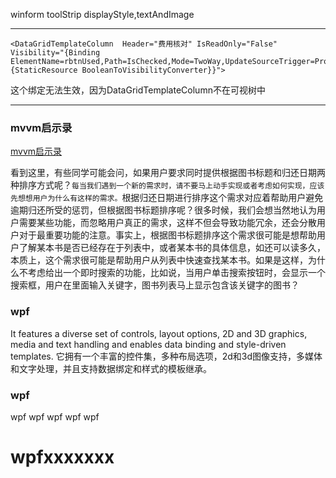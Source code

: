 winform
toolStrip displayStyle,textAndImage

-----
```
<DataGridTemplateColumn  Header="费用核对" IsReadOnly="False" Visibility="{Binding ElementName=rbtnUsed,Path=IsChecked,Mode=TwoWay,UpdateSourceTrigger=PropertyChanged,Converter={StaticResource BooleanToVisibilityConverter}}">
```
这个绑定无法生效，因为DataGridTemplateColumn不在可视树中

-----


### mvvm启示录
[mvvm启示录](http://www.infoq.com/cn/articles/mvvm-revelation)

看到这里，有些同学可能会问，如果用户要求同时提供根据图书标题和归还日期两种排序方式呢？`每当我们遇到一个新的需求时，请不要马上动手实现或者考虑如何实现，应该先想想用户为什么有这样的需求。`根据归还日期进行排序这个需求对应着帮助用户避免逾期归还所受的惩罚，但根据图书标题排序呢？很多时候，我们会想当然地认为用户需要某些功能，而忽略用户真正的需求，这样不但会导致功能冗余，还会分散用户对于最重要功能的注意。事实上，根据图书标题排序这个需求很可能是想帮助用户了解某本书是否已经存在于列表中，或者某本书的具体信息，如还可以读多久，本质上，这个需求很可能是帮助用户从列表中快速查找某本书。如果是这样，为什么不考虑给出一个即时搜索的功能，比如说，当用户单击搜索按钮时，会显示一个搜索框，用户在里面输入关键字，图书列表马上显示包含该关键字的图书？

### wpf
It features a diverse set of controls, layout options, 2D and 3D graphics, media and text handling and enables data binding and style-driven templates.
它拥有一个丰富的控件集，多种布局选项，2d和3d图像支持，多媒体和文字处理，并且支持数据绑定和样式的模板继承。

### wpf

wpf
wpf
wpf
wpf
wpf
# wpfxxxxxxx